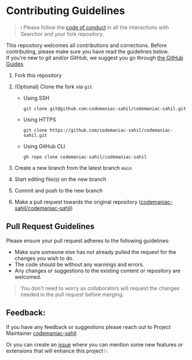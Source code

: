 # Contributing Guidelines

> :information_source: Please follow the [code of conduct](CODE_OF_CONDUCT.md) in all the interactions with Searchor and your fork repository.

This repository welcomes all contributions and corrections. Before contributing, please make sure you have read the guidelines below. <br>
If you're new to _git_ and/or _GitHub_, we suggest you go through [the GitHub Guides](https://guides.github.com/introduction/flow/).

1. Fork this repository
2. (Optional) Clone the fork via `git`

   - Using SSH

     ```shell
     git clone git@github.com:codemaniac-sahil/codemaniac-sahil.git
     ```

   - Using HTTPS

     ```shell
     git clone https://github.com/codemaniac-sahil/codemaniac-sahil.git
     ```

   - Using GitHub CLI

     ```shell
     gh repo clone codemaniac-sahil/codemaniac-sahil
     ```

3. Create a new branch from the latest branch `main`
4. Start editing file(s) on the new branch
5. Commit and push to the new branch
6. Make a pull request towards the original repository ([codemaniac-sahil/codemaniac-sahil](https://github.com/codemaniac-sahil/codemaniac-sahil))

## Pull Request Guidelines

Please ensure your pull request adheres to the following guidelines:

- Make sure someone else has not already pulled the request for the changes you wish to do.
- The code should be without any warnings and errors.
- Any changes or suggestions to the existing content or repository are welcomed.

> You don't need to worry as collaborators will request the changes needed in the pull request before merging.



## Feedback:

If you have any feedback or suggestions please reach out to Project Maintainer [codemaniac-sahil](https://github.com/codemaniac-sahil/).
  
  
Or you can create an  <a href="https://github.com/codemaniac-sahil/codemaniac-sahil/issues">issue</a> where you can mention some new features or extensions that will enhance this project✨.

<!-- ------------------------------------------------------------------------------------------------------------------------------------------------------->
